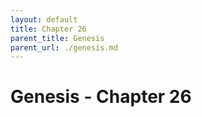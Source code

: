 ```yaml
---
layout: default
title: Chapter 26
parent_title: Genesis
parent_url: ./genesis.md
---
```


# Genesis - Chapter 26
